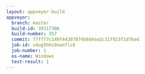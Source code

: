 ```yaml
---
layout: appveyor-build
appveyor:
  branch: master
  build-id: 39317306
  build-number: 357
  commit: 77fff7c149f44397874b8d4aa2c31f923f1d76ad
  job-id: v4ug5hhs9xwnflc6
  job-number: 1
  os-name: Windows
  test-result: 1
---
```

